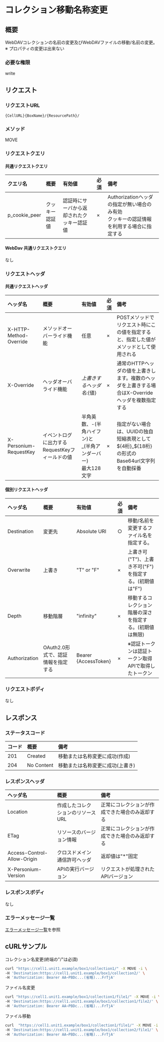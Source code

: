 # コレクション移動名称変更
## 概要
WebDAVコレクションの名前の変更及びWebDAVファイルの移動/名前の変更。  
※ プロパティの変更は出来ない
### 必要な権限
write

## リクエスト
### リクエストURL
```
{CellURL}{BoxName}/{ResourcePath}/
```
### メソッド
MOVE
### リクエストクエリ
#### 共通リクエストクエリ
|クエリ名|概要|有効値|必須|備考|
|:--|:--|:--|:--|:--|
|p_cookie_peer|クッキー認証値|認証時にサーバから返却されたクッキー認証値|×|Authorizationヘッダの指定が無い場合のみ有効<br>クッキーの認証情報を利用する場合に指定する|
#### WebDav 共通リクエストクエリ
なし
### リクエストヘッダ
#### 共通リクエストヘッダ
|ヘッダ名|概要|有効値|必須|備考|
|:--|:--|:--|:--|:--|
|X-HTTP-Method-Override|メソッドオーバーライド機能|任意|×|POSTメソッドでリクエスト時にこの値を指定すると、指定した値がメソッドとして使用される|
|X-Override|ヘッダオーバライド機能|${上書きするヘッダ名}:${値}|×|通常のHTTPヘッダの値を上書きします。複数のヘッダを上書きする場合はX-Overrideヘッダを複数指定する|
|X-Personium-RequestKey|イベントログに出力するRequestKeyフィールドの値|半角英数、-(半角ハイフン)と_(半角アンダーバー)<br>最大128文字|×|指定がない場合は、UUIDの独自短縮表現として${4桁}_${18桁}の形式のBase64url文字列を自動採番|
#### 個別リクエストヘッダ
|ヘッダ名|概要|有効値|必須|備考|
|:--|:--|:--|:--|:--|
|Destination|変更先|Absolute URI|○|移動/名前を変更するファイル名を指定する。|
|Overwrite|上書き|"T" or "F"|×|上書き可("T")、上書き不可("F")を指定する。(初期値は"F")|
|Depth|移動階層|"infinity"|×|移動するコレクション階層の深さを指定する。(初期値は無限)|
|Authorization|OAuth2.0形式で、認証情報を指定する|Bearer {AccessToken}|×|※認証トークンは認証トークン取得APIで取得したトークン|
### リクエストボディ
なし

## レスポンス
### ステータスコード
|コード|概要|備考|
|:--|:--|:--|
|201|Created|移動または名称変更に成功(作成)|
|204|No Content|移動または名称変更に成功(上書き)|
### レスポンスヘッダ
|ヘッダ名|概要|備考|
|:--|:--|:--|
|Location|作成したコレクションのリソースURL|正常にコレクションが作成できた場合のみ返却する|
|ETag|リソースのバージョン情報|正常にコレクションが作成できた場合のみ返却する|
|Access-Control-Allow-Origin|クロスドメイン通信許可ヘッダ|返却値は"*"固定|
|X-Personium-Version|APIの実行バージョン|リクエストが処理されたAPIバージョン|

### レスポンスボディ
なし
### エラーメッセージ一覧
[エラーメッセージ一覧](004_Error_Messages.md)を参照


## cURLサンプル

コレクション名変更(終端の"/"は必須)
```sh
curl "https://cell1.unit1.example/box1/collection1/" -X MOVE -i \
-H 'Destination:https://cell1.unit1.example/box1/collection2/' \
-H 'Authorization: Bearer AA~PBDc...(省略)...FrTjA'
```

ファイル名変更
```sh
curl "https://cell1.unit1.example/box1/collection1/file1/" -X MOVE -i \
-H 'Destination:https://cell1.unit1.example/box1/collection1/file2/' \
-H 'Authorization: Bearer AA~PBDc...(省略)...FrTjA'
```

ファイル移動
```sh
curl  "https://cell1.unit1.example/box1/collection1/file1/" -X MOVE -i \
-H 'Destination:https://cell1.unit1.example/box1/collection2/file1/' \
-H 'Authorization: Bearer AA~PBDc...(省略)...FrTjA'
```

